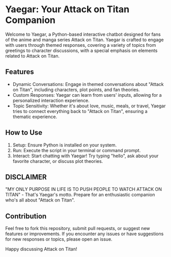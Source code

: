 # Yaegar: Your Attack on Titan Companion

Welcome to Yaegar, a Python-based interactive chatbot designed for fans of the anime and manga series Attack on Titan. Yaegar is crafted to engage with users through themed responses, covering a variety of topics from greetings to character discussions, with a special emphasis on elements related to Attack on Titan.

## Features

- Dynamic Conversations: Engage in themed conversations about "Attack on Titan", including characters, plot points, and fan theories.
- Custom Responses: Yaegar can learn from users' inputs, allowing for a personalized interaction experience.
- Topic Sensitivity: Whether it's about love, music, meals, or travel, Yaegar tries to connect everything back to "Attack on Titan", ensuring a thematic experience.

## How to Use

1. Setup: Ensure Python is installed on your system.
2. Run: Execute the script in your terminal or command prompt.
3. Interact: Start chatting with Yaegar! Try typing "hello", ask about your favorite character, or discuss plot theories.

## DISCLAIMER

"MY ONLY PURPOSE IN LIFE IS TO PUSH PEOPLE TO WATCH ATTACK ON TITAN" - That's Yaegar's motto. Prepare for an enthusiastic companion who's all about "Attack on Titan".

## Contribution

Feel free to fork this repository, submit pull requests, or suggest new features or improvements. If you encounter any issues or have suggestions for new responses or topics, please open an issue.

Happy discussing Attack on Titan!
